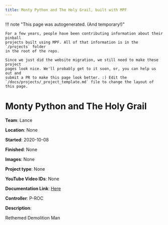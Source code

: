 ```yaml
---
title: Monty Python and The Holy Grail, built with MPF
---
```


<!-- This file is used as the template for all the individual project pages. -->

!!! note "This page was autogenerated. (And temporary!)"

    For a few years, people have been contributing information about their pinball
    projects built using MPF. All of that information is in the `/projects` folder
    in the root of the repo.

    Since we just did the website migration, we still need to make these project
    pages look nice. We'll probably get to it soon, or, you can help us out and
    submit a PR to make this page look better. :) Edit the
    `/docs/projects/_project_template.md` file to change the layout of this page.

# Monty Python and The Holy Grail

**Team**: Lance

**Location**: None

**Started**: 2020-10-08

**Finished**: None

**Images**: None

**Project type**: None

**YouTube Video IDs**: None

**Documentation Link**: [Here](https://pinside.com/pinball/forum/topic/monty-python-amp-the-holy-grail-retheme-of-demolition-man-)




**Controller**: P-ROC

**Description**:

Rethemed Demolition Man


<!-- Note, do not edit this file directly, as it will be overwritten when the list is regenerated.

To edit information about a project, edit the project's YAML file in the `/projects` folder. (Off the
root of the repo, not this folder which is `/www/projects`.)

To edit the look and feel or layout of this page, edit the `_project_template.md` file in the `/www/projects` folder. -->